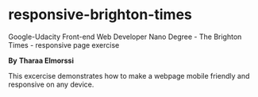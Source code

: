 # responsive-brighton-times
Google-Udacity Front-end Web Developer Nano Degree - The Brighton Times - responsive page exercise

**By** __Tharaa Elmorssi__

This excercise demonstrates how to make a webpage mobile friendly and responsive on any device.
